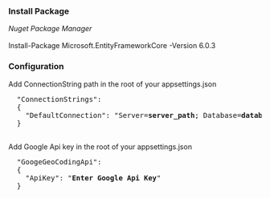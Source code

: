 <h3>Install Package</h3>
<i>Nuget Package Manager</i> </br></br>
  Install-Package Microsoft.EntityFrameworkCore -Version 6.0.3

<h3>Configuration</h3>
  Add ConnectionString path in the root of your appsettings.json
  <pre>
  "ConnectionStrings": 
  {
    "DefaultConnection": "Server=<b>server_path</b>; Database=<b>database_name</b>; Trusted_Connection=true;"
  }
  </pre>
  
  Add Google Api key in the root of your appsettings.json
   <pre>
  "GoogeGeoCodingApi": 
  {
    "ApiKey": "<b>Enter Google Api Key</b>"
  }
  </pre>
